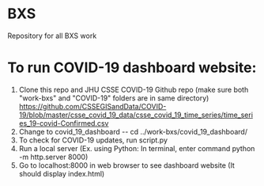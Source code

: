# BXS
Repository for all BXS work

# To run COVID-19 dashboard website:
1. Clone this repo and JHU CSSE COVID-19 Github repo (make sure both "work-bxs" and "COVID-19" folders are in same directory)
https://github.com/CSSEGISandData/COVID-19/blob/master/csse_covid_19_data/csse_covid_19_time_series/time_series_19-covid-Confirmed.csv
2. Change to covid_19_dashboard -- cd ../work-bxs/covid_19_dashboard/
3. To check for COVID-19 updates, run script.py
4. Run a local server (Ex. using Python: In terminal, enter command python -m http.server 8000)
5. Go to localhost:8000 in web browser to see dashboard website (It should display index.html)